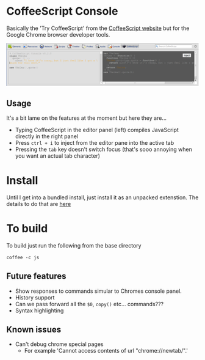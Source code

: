 # CoffeeScript Console

Basically the 'Try CoffeeScript' from the [CoffeeScript website](http://jashkenas.github.com/coffee-script) but for the Google Chrome browser developer tools.

![screenshot](https://github.com/orangemug/coffeescript_console/raw/master/assets/screenshot.png)

## Usage
It's a bit lame on the features at the moment but here they are...

 * Typing CoffeeScript in the editor panel (left) compiles JavaScript directly in the right panel
 * Press `ctrl + i` to inject from the editor pane into the active tab
 * Pressing the `tab` key doesn't switch focus (that's sooo annoying when you want an actual tab character)


# Install

Until I get into a bundled install, just install it as an unpacked extenstion. The details to do that are [here](http://code.google.com/chrome/extensions/getstarted.html)


# To build

To build just run the following from the base directory

    coffee -c js


## Future features

 * Show responses to commands simular to Chromes console panel.
 * History support
 * Can we pass forward all the `$0`, `copy()` etc... commands???
 * Syntax highlighting


## Known issues

 * Can't debug chrome special pages
   - For example 'Cannot access contents of url "chrome://newtab/".'

